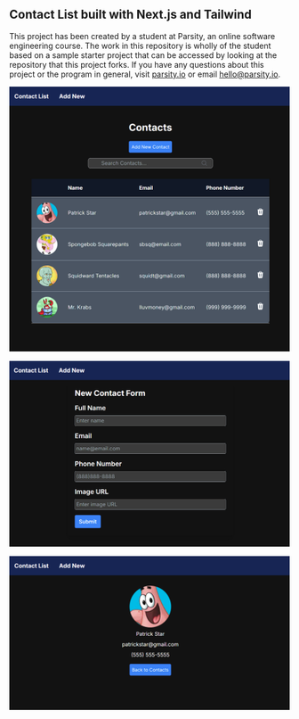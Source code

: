 ## Contact List built with Next.js and Tailwind

This project has been created by a student at Parsity, an online software engineering course. The work in this repository is wholly of the student based on a sample starter project that can be accessed by looking at the repository that this project forks.
If you have any questions about this project or the program in general, visit [parsity.io](https://parsity.io/) or email hello@parsity.io.

![alt text](<public/Contacts List screenshot.png>)

![alt text](<public/new contact form.png>)

![alt text](<public/contact view.png>)